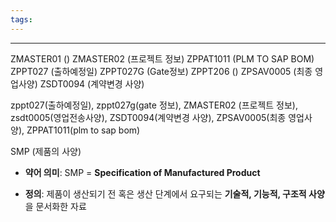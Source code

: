 ```yaml
---
tags:
---
```

---


ZMASTER01 ()
ZMASTER02 (프로젝트 정보)
ZPPAT1011 (PLM TO SAP BOM)
ZPPT027 (출하예정일)
ZPPT027G (Gate정보)
ZPPT206 ()
ZPSAV0005 (최종 영업사양)
ZSDT0094 (계약변경 사양)




zppt027(출하예정일), zppt027g(gate 정보), ZMASTER02 (프로젝트 정보), zsdt0005(영업전송사양), ZSDT0094(계약변경 사양), ZPSAV0005(최종 영업사양), ZPPAT1011(plm to sap bom)

SMP (제품의 사양)
- **약어 의미**: SMP = **Specification of Manufactured Product**
    
- **정의**: 제품이 생산되기 전 혹은 생산 단계에서 요구되는 **기술적, 기능적, 구조적 사양**을 문서화한 자료